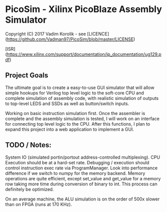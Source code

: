 # PicoSim - Xilinx PicoBlaze Assembly Simulator
Copyright (C) 2017  Vadim Korolik - see [LICENCE] (https://github.com/Vadman97/PicoSim/blob/master/LICENSE)

[ISR] (https://www.xilinx.com/support/documentation/ip_documentation/ug129.pdf)

## Project Goals
The ultimate goal is to create a easy-to-use GUI simulator that will allow simple hookups for Verilog top level logic
to the soft-core CPU and complete simulation of assembly code, with realistic simulation of outputs to top-level LEDS
and SSDs as well as button/switch inputs.

Working on basic instruction simulation first. Once the assembler is complete and the assembly simulation is tested,
I will work on an interface for connecting top level logic to the CPU. After this functions, I plan to expand
this project into a web application to implement a GUI.

## TODO / Notes:
System IO (simulated portin/portout address-controlled multiplexing).
CPU Execution should be at a hard-set rate.
Debugging / execution should control instruction exec rate via ProgramManager.
Look into performance difference if we switch to numpy for the memory backend.
Memory operations are quite efficient, except set_value and get_value for a memory row taking more time during
conversion of binary to int. This process can definitely be optimized.

On an average machine, the ALU simulation is on the order of 500x slower than on FPGA (runs at 170 KHz).


